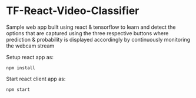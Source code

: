 # TF-React-Video-Classifier

Sample web app built using react & tensorflow to learn and detect the options that are captured using the three respective buttons where prediction & probability is displayed accordingly by continuously monitoring the webcam stream

Setup react app as:

`npm install`

Start react client app as:

`npm start`



